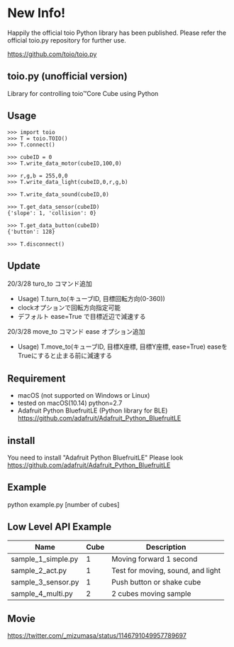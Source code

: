 # New Info!

Happily the official toio Python library has been published.
Please refer the official toio.py repository for further use. 

https://github.com/toio/toio.py


## toio.py (unofficial version)
Library for controlling toio™Core Cube using Python

## Usage
```
>>> import toio
>>> T = toio.TOIO()
>>> T.connect()

>>> cubeID = 0
>>> T.write_data_motor(cubeID,100,0)
    
>>> r,g,b = 255,0,0
>>> T.write_data_light(cubeID,0,r,g,b)

>>> T.write_data_sound(cubeID,0)

>>> T.get_data_sensor(cubeID)
{'slope': 1, 'collision': 0}

>>> T.get_data_button(cubeID)
{'button': 128}

>>> T.disconnect()
```

## Update
20/3/28 turo_to コマンド追加
* Usage) T.turn_to(キューブID, 目標回転方向(0-360))
* clockオプションで回転方向指定可能
* デフォルト ease=True で目標近辺で減速する

20/3/28 move_to コマンド ease オプション追加
* Usage) T.move_to(キューブID, 目標X座標, 目標Y座標, ease=True) easeをTrueにすると止まる前に減速する  

## Requirement

* macOS (not supported on Windows or Linux)
* tested on macOS(10.14) python=2.7
* Adafruit Python BluefruitLE (Python library for BLE) https://github.com/adafruit/Adafruit_Python_BluefruitLE

## install

You need to install "Adafruit Python BluefruitLE"
Please look https://github.com/adafruit/Adafruit_Python_BluefruitLE

## Example
python example.py [number of cubes]


## Low Level API Example
| Name | Cube | Description |
| ----------- | ------------------ | ------ |
| sample_1_simple.py |1| Moving forward 1 second |
| sample_2_act.py |1| Test for moving, sound, and light|
| sample_3_sensor.py |1| Push button or shake cube |
| sample_4_multi.py |2| 2 cubes moving sample|


## Movie
https://twitter.com/_mizumasa/status/1146791049957789697
